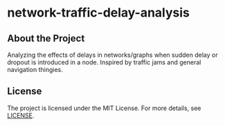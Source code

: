 # network-traffic-delay-analysis

## About the Project

Analyzing the effects of delays in networks/graphs when sudden delay or dropout is introduced in a node. Inspired by traffic jams and general navigation thingies.

## License

The project is licensed under the MIT License. For more details, see [LICENSE](LICENSE).

